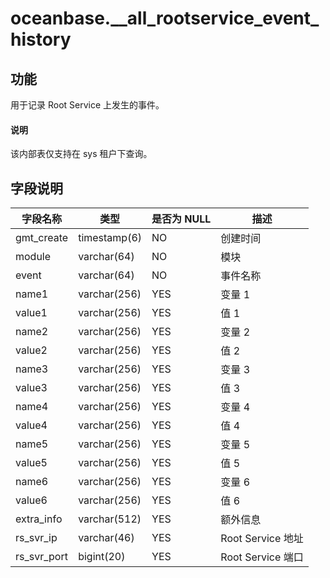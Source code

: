 # oceanbase.__all_rootservice_event_history

## 功能

用于记录 Root Service 上发生的事件。

<main id="notice" type='explain'>
  <h4>说明</h4>
  <p> 该内部表仅支持在 sys 租户下查询。</p>
</main>

## 字段说明

| 字段名称 | 类型 | 是否为 NULL | 描述 |
| --- | --- | --- | --- |
| gmt_create | timestamp(6) | NO | 创建时间 |
| module | varchar(64) | NO | 模块 |
| event | varchar(64) | NO | 事件名称 |
| name1 | varchar(256) | YES | 变量 1 |
| value1 | varchar(256) | YES | 值 1 |
| name2 | varchar(256) | YES | 变量 2 |
| value2 | varchar(256) | YES | 值 2 |
| name3 | varchar(256) | YES | 变量 3 |
| value3 | varchar(256) | YES | 值 3 |
| name4 | varchar(256) | YES | 变量 4 |
| value4 | varchar(256) | YES | 值 4 |
| name5 | varchar(256) | YES | 变量 5 |
| value5 | varchar(256) | YES | 值 5 |
| name6 | varchar(256) | YES | 变量 6 |
| value6 | varchar(256) | YES | 值 6 |
| extra_info | varchar(512) | YES | 额外信息 |
| rs_svr_ip | varchar(46) | YES | Root Service 地址 |
| rs_svr_port | bigint(20) | YES | Root Service 端口 |

